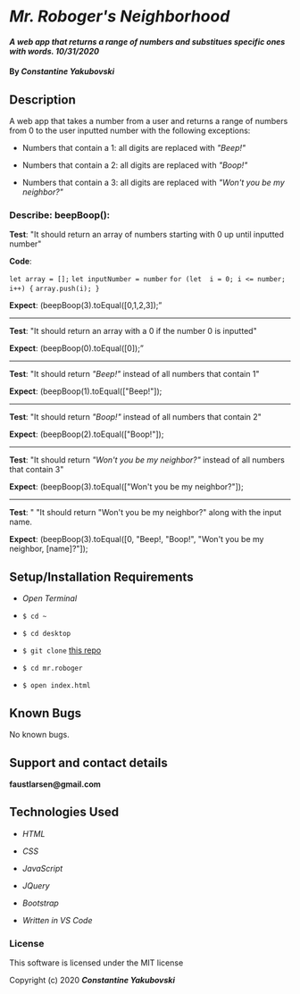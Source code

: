 # _Mr. Roboger's Neighborhood_

#### _A web app that returns a range of numbers and substitues specific ones with words. 10/31/2020_

#### By _**Constantine Yakubovski**_

## Description 

A web app that takes a number from a user and returns a range of numbers from 0 to the user inputted number with the following exceptions:

- Numbers that contain a 1: all digits are replaced with _"Beep!"_

- Numbers that contain a 2: all digits are replaced with _"Boop!"_

- Numbers that contain a 3: all digits are replaced with _"Won't you be my neighbor?"_

### Describe: beepBoop():

**Test**: "It should return an array of numbers starting with 0 up until inputted number"

**Code**: 

`let array = [];`
`let inputNumber = number`
`for (let  i = 0; i <= number; i++) {`
`array.push(i); }`

 **Expect**: (beepBoop(3).toEqual([0,1,2,3]);”
___
**Test**: "It should return an array with a 0 if the number 0 is inputted"

 **Expect**: (beepBoop(0).toEqual([0]);”
___
**Test**:  "It should return _"Beep!"_ instead of all numbers that contain 1"

 **Expect**: (beepBoop(1).toEqual(["Beep!"]);
___
**Test**: "It should return _"Boop!"_ instead of all numbers that contain 2"

**Expect**: (beepBoop(2).toEqual(["Boop!"]);
___
 **Test**: "It should return _"Won't you be my neighbor?"_ instead of all numbers that contain 3"

**Expect**: (beepBoop(3).toEqual(["Won't you be my neighbor?"]);
___
 **Test**: "  "It should return "Won't you be my neighbor?" along with the input name.

**Expect**: (beepBoop(3).toEqual([0, "Beep!, "Boop!", "Won't you be my neighbor, [name]?"]);

## Setup/Installation Requirements

-  _Open Terminal_
-  `$ cd ~`
-  `$ cd desktop`
-  `$ git clone` [this repo](https://github.com/faustlarsen/Mr.Roboger)

-  `$ cd mr.roboger`

-  `$ open index.html`

## Known Bugs

No known bugs.  

## Support and contact details

__faustlarsen@gmail.com__

## Technologies Used

-  _HTML_

-  _CSS_

-  _JavaScript_

-  _JQuery_

-  _Bootstrap_

-  _Written in VS Code_

### License 

This software is licensed under the MIT license


Copyright (c) 2020 **_Constantine Yakubovski_**